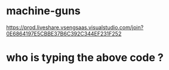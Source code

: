 # machine-guns
https://prod.liveshare.vsengsaas.visualstudio.com/join?0E6864197E5CBBE37B6C392C344EF231F252

# who is typing the above code ?